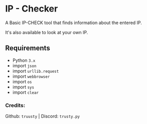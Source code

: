 # IP - Checker

A Basic IP-CHECK tool that finds information about the entered IP.

It's also available to look at your own IP.

## Requirements
- Python `3.x`
- import `json`
- import `urllib.request`
- import `webbrowser`
- import `os`
- import `sys`
- import `clear` 

### Credits: 
Github: `truusty` | Discord: `trusty.py`

